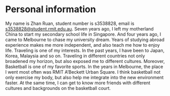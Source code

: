 # Personal information

My name is Zhan Ruan, student number is s3538828, email is s3538828@student.rmit.edu.au. Seven years ago, I left my motherland China to start my secondary school life in Singapore. And four years ago, I came to Melbourne to chase my university dream. Years of studying abroad experience makes me more independent, and also teach me how to enjoy life. Traveling is one of my interests. In the past years, I have been to Japan, Korea, Malaysia and so on. Traveling in different countries not only broadened my horizon, but also exposed me to different cultures. Moreover, Basketball is one of my favorite sports. In the years in Melbourne, the place I went most often was RMIT A’Beckett Urban Square. I think basketball not only exercise my body, but also help me integrate into the new environment faster. At the same time, I can get to know more friends with different cultures and backgrounds on the basketball court.
